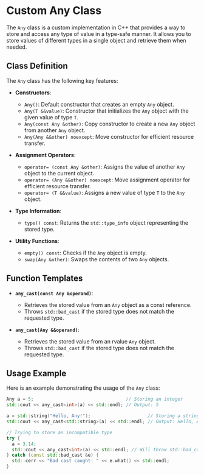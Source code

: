 # Custom Any Class

The `Any` class is a custom implementation in C++ that provides a way to store and access any type of value in a type-safe manner. It allows you to store values of different types in a single object and retrieve them when needed.

## Class Definition

The `Any` class has the following key features:

- **Constructors**:
  - `Any()`: Default constructor that creates an empty `Any` object.
  - `Any(T &&value)`: Constructor that initializes the `Any` object with the given value of type `T`.
  - `Any(const Any &other)`: Copy constructor to create a new `Any` object from another `Any` object.
  - `Any(Any &&other) noexcept`: Move constructor for efficient resource transfer.
- **Assignment Operators**:

  - `operator= (const Any &other)`: Assigns the value of another `Any` object to the current object.
  - `operator= (Any &&other) noexcept`: Move assignment operator for efficient resource transfer.
  - `operator= (T &&value)`: Assigns a new value of type `T` to the `Any` object.

- **Type Information**:

  - `type() const`: Returns the `std::type_info` object representing the stored type.

- **Utility Functions**:
  - `empty() const`: Checks if the `Any` object is empty.
  - `swap(Any &other)`: Swaps the contents of two `Any` objects.

## Function Templates

- **`any_cast(const Any &operand)`**:

  - Retrieves the stored value from an `Any` object as a const reference.
  - Throws `std::bad_cast` if the stored type does not match the requested type.

- **`any_cast(Any &&operand)`**:
  - Retrieves the stored value from an rvalue `Any` object.
  - Throws `std::bad_cast` if the stored type does not match the requested type.

## Usage Example

Here is an example demonstrating the usage of the `Any` class:

```cpp
Any a = 5;                                  // Storing an integer
std::cout << any_cast<int>(a) << std::endl; // Output: 5

a = std::string("Hello, Any!");                     // Storing a string
std::cout << any_cast<std::string>(a) << std::endl; // Output: Hello, Any!

// Trying to store an incompatible type
try {
  a = 3.14;
  std::cout << any_cast<int>(a) << std::endl; // Will throw std::bad_cast exception
} catch (const std::bad_cast &e) {
  std::cerr << "Bad cast caught: " << e.what() << std::endl;
}
```
